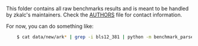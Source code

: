 This folder contains all raw benchmarks results and is meant to be handled by zkalc's maintainers.
Check the [AUTHORS](../AUTHORS) file for contact information.

For now, you can do something like:

```bash
    $ cat data/new/ark* | grep -i bls12_381 | python -m benchmark_parser criterion > results.json
```

